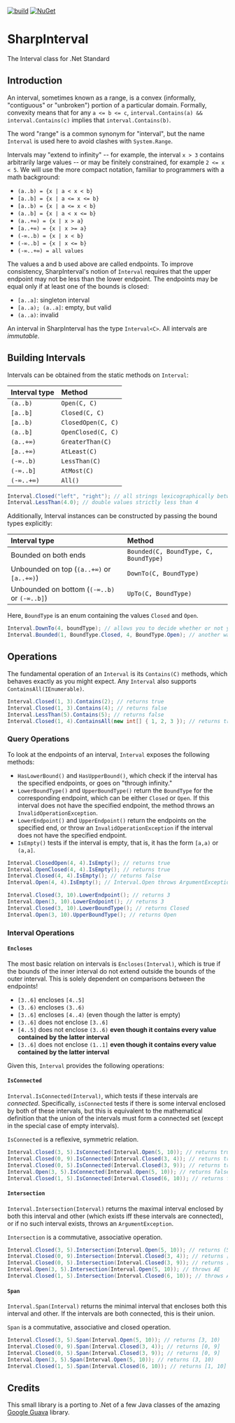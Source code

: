 [![build](https://github.com/paolofulgoni/SharpInterval/actions/workflows/dotnet.yml/badge.svg?branch=main)](https://github.com/paolofulgoni/SharpInterval/actions/workflows/dotnet.yml?query=branch%3Amain)
[![NuGet](https://img.shields.io/nuget/v/SharpInterval.svg)](https://www.nuget.org/packages/SharpInterval)

# SharpInterval

The Interval class for .Net Standard

## Introduction

An interval, sometimes known as a range, is a convex (informally, "contiguous"
or "unbroken") portion of a particular domain. Formally, convexity means that
for any `a <= b <= c`, `interval.Contains(a) && interval.Contains(c)` implies that
`interval.Contains(b)`.

The word "range" is a common synonym for "interval", but the name `Interval` is used here to avoid clashes with `System.Range`.

Intervals may "extend to infinity" -- for example, the interval `x > 3` contains
arbitrarily large values -- or may be finitely constrained, for example `2 <= x
< 5`. We will use the more compact notation, familiar to programmers with a math
background:

*   `(a..b) = {x | a < x < b}`
*   `[a..b] = {x | a <= x <= b}`
*   `[a..b) = {x | a <= x < b}`
*   `(a..b] = {x | a < x <= b}`
*   `(a..+∞) = {x | x > a}`
*   `[a..+∞) = {x | x >= a}`
*   `(-∞..b) = {x | x < b}`
*   `(-∞..b] = {x | x <= b}`
*   `(-∞..+∞) = all values`

The values a and b used above are called endpoints. To improve consistency,
SharpInterval's notion of `Interval` requires that the upper endpoint may not be less than
the lower endpoint. The endpoints may be equal only if at least one of the
bounds is closed:

*   `[a..a]`: singleton interval
*   `[a..a); (a..a]`: empty, but valid
*   `(a..a)`: invalid

An interval in SharpInterval has the type `Interval<C>`. All intervals are *immutable*.

## Building Intervals

Intervals can be obtained from the static methods on `Interval`:

Interval type | Method
:--------- | :-------------------
`(a..b)`   | `Open(C, C)`
`[a..b]`   | `Closed(C, C)`
`[a..b)`   | `ClosedOpen(C, C)`
`(a..b]`   | `OpenClosed(C, C)`
`(a..+∞)`  | `GreaterThan(C)`
`[a..+∞)`  | `AtLeast(C)`
`(-∞..b)`  | `LessThan(C)`
`(-∞..b]`  | `AtMost(C)`
`(-∞..+∞)` | `All()`

```cs
Interval.Closed("left", "right"); // all strings lexicographically between "left" and "right" inclusive
Interval.LessThan(4.0); // double values strictly less than 4
```

Additionally, Interval instances can be constructed by passing the bound types
explicitly:

Interval type                                   | Method
:------------------------------------------- | :-----
Bounded on both ends                         | `Bounded(C, BoundType, C, BoundType)`
Unbounded on top (`(a..+∞)` or `[a..+∞)`)    | `DownTo(C, BoundType)`
Unbounded on bottom (`(-∞..b)` or `(-∞..b]`) | `UpTo(C, BoundType)`

Here, `BoundType` is an enum containing the values `Closed` and `Open`.

```cs
Interval.DownTo(4, boundType); // allows you to decide whether or not you want to include 4
Interval.Bounded(1, BoundType.Closed, 4, BoundType.Open); // another way of writing Interval.ClosedOpen(1, 4)
```

## Operations

The fundamental operation of an `Interval` is its `Contains(C)` methods, which
behaves exactly as you might expect. Any `Interval` also supports 
`ContainsAll(IEnumerable)`.

```cs
Interval.Closed(1, 3).Contains(2); // returns true
Interval.Closed(1, 3).Contains(4); // returns false
Interval.LessThan(5).Contains(5); // returns false
Interval.Closed(1, 4).ContainsAll(new int[] { 1, 2, 3 }); // returns true
```

### Query Operations

To look at the endpoints of an interval, `Interval` exposes the following methods:

*   `HasLowerBound()` and `HasUpperBound()`, which check if the interval has
    the specified endpoints, or goes on "through infinity."
*   `LowerBoundType()` and `UpperBoundType()` return the `BoundType` for the
    corresponding endpoint, which can be either `Closed` or `Open`. If this
    interval does not have the specified endpoint, the method throws an
    `InvalidOperationException`.
*   `LowerEndpoint()` and `UpperEndpoint()` return the endpoints on the
    specified end, or throw an `InvalidOperationException` if the interval does not
    have the specified endpoint.
*   `IsEmpty()` tests if the interval is empty, that is, it has the form `[a,a)`
    or `(a,a]`.

```cs
Interval.ClosedOpen(4, 4).IsEmpty(); // returns true
Interval.OpenClosed(4, 4).IsEmpty(); // returns true
Interval.Closed(4, 4).IsEmpty(); // returns false
Interval.Open(4, 4).IsEmpty(); // Interval.Open throws ArgumentException

Interval.Closed(3, 10).LowerEndpoint(); // returns 3
Interval.Open(3, 10).LowerEndpoint(); // returns 3
Interval.Closed(3, 10).LowerBoundType(); // returns Closed
Interval.Open(3, 10).UpperBoundType(); // returns Open
```

### Interval Operations

#### `Encloses`

The most basic relation on intervals is `Encloses(Interval)`, which is true if the
bounds of the inner interval do not extend outside the bounds of the outer interval.
This is solely dependent on comparisons between the endpoints!

*   `[3..6]` encloses `[4..5]`
*   `(3..6)` encloses `(3..6)`
*   `[3..6]` encloses `[4..4)` (even though the latter is empty)
*   `(3..6]` does not enclose `[3..6]`
*   `[4..5]` does not enclose `(3..6)` **even though it contains every value
    contained by the latter interval**
*   `[3..6]` does not enclose `(1..1]` **even though it contains every value
    contained by the latter interval**

Given this, `Interval` provides the following operations:

#### `IsConnected`

`Interval.IsConnected(Interval)`, which tests if these intervals are *connected*.
Specifically, `isConnected` tests if there is some interval enclosed by both of
these intervals, but this is equivalent to the mathematical definition that the
union of the intervals must form a connected set (except in the special case of
empty intervals).

`IsConnected` is a reflexive, symmetric relation.

```cs
Interval.Closed(3, 5).IsConnected(Interval.Open(5, 10)); // returns true
Interval.Closed(0, 9).IsConnected(Interval.Closed(3, 4)); // returns true
Interval.Closed(0, 5).IsConnected(Interval.Closed(3, 9)); // returns true
Interval.Open(3, 5).IsConnected(Interval.Open(5, 10)); // returns false
Interval.Closed(1, 5).IsConnected(Interval.Closed(6, 10)); // returns false
```

#### `Intersection`

`Interval.Intersection(Interval)` returns the maximal interval enclosed by both this
interval and other (which exists iff these intervals are connected), or if no such
interval exists, throws an `ArgumentException`.

`Intersection` is a commutative, associative operation.

```cs
Interval.Closed(3, 5).Intersection(Interval.Open(5, 10)); // returns (5, 5]
Interval.Closed(0, 9).Intersection(Interval.Closed(3, 4)); // returns [3, 4]
Interval.Closed(0, 5).Intersection(Interval.Closed(3, 9)); // returns [3, 5]
Interval.Open(3, 5).Intersection(Interval.Open(5, 10)); // throws AE
Interval.Closed(1, 5).Intersection(Interval.Closed(6, 10)); // throws AE
```

#### `Span`

`Interval.Span(Interval)` returns the minimal interval that encloses both this interval
and other. If the intervals are both connected, this is their union.

`Span` is a commutative, associative and closed operation.

```cs
Interval.Closed(3, 5).Span(Interval.Open(5, 10)); // returns [3, 10)
Interval.Closed(0, 9).Span(Interval.Closed(3, 4)); // returns [0, 9]
Interval.Closed(0, 5).Span(Interval.Closed(3, 9)); // returns [0, 9]
Interval.Open(3, 5).Span(Interval.Open(5, 10)); // returns (3, 10)
Interval.Closed(1, 5).Span(Interval.Closed(6, 10)); // returns [1, 10]
```

## Credits

This small library is a porting to .Net of a few Java classes of the amazing
[Google Guava](https://github.com/google/guava) library.
